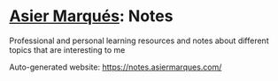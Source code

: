 # [Asier Marqués](https://asiermarques.com): Notes

Professional and personal learning resources and notes about different topics that are interesting to me

Auto-generated website: https://notes.asiermarques.com/
